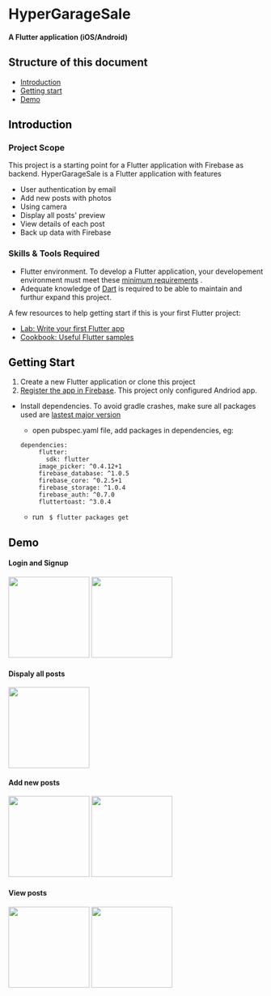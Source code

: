 # HyperGarageSale
#### A Flutter application (iOS/Android)
## Structure of this document

* [Introduction](#intro)
* [Getting start](#setup)
* [Demo](#demo)

## <a name="intro" style="color: #000;"> Introduction </a>

### Project Scope

This project is a starting point for a Flutter application with Firebase as backend. HyperGarageSale is a Flutter application with features
 
* User authentication by email
* Add new posts with photos 
* Using camera
* Display all posts' preview
* View details of each post
* Back up data with Firebase

### Skills & Tools Required

* Flutter environment. To develop a Flutter application, your developement environment must meet these [minimum requirements](https://flutter.dev/docs/get-started/install) .  
* Adequate knowledge of [Dart](https://www.dartlang.org/guides/language/language-tour) is required to be able to maintain and furthur expand this project.

A few resources to help getting start if this is your first Flutter project:

* [Lab: Write your first Flutter app](https://flutter.dev/docs/get-started/codelab)
* [Cookbook: Useful Flutter samples](https://flutter.dev/docs/cookbook)


## <a name="setup" style="color: #000;"> Getting Start </a>    

1. Create a new Flutter application or clone this project
2. [Register the app in Firebase](https://firebase.google.com/docs/flutter/setup). This project only configured Andriod app. 
-  Install dependencies. To avoid gradle crashes, make sure all packages used are [lastest major version](https://flutter.dev/docs/development/packages-and-plugins/androidx-compatibility)
	* open pubspec.yaml file, add packages in dependencies, eg: 

	 ``` 
	 dependencies:
		  flutter:
		    sdk: flutter
		  image_picker: ^0.4.12+1
		  firebase_database: ^1.0.5
		  firebase_core: ^0.2.5+1  
		  firebase_storage: ^1.0.4
		  firebase_auth: ^0.7.0
		  fluttertoast: ^3.0.4
	```
	* run ` $ flutter packages get`
			
## <a name="dem0" style="color: #000;"> Demo </a>

#### Login and Signup

<img src="https://user-images.githubusercontent.com/35616520/56709601-03d80000-66d7-11e9-84b7-44d5d7e75ac8.png" width="160"/>   <img src="https://user-images.githubusercontent.com/35616520/56709619-194d2a00-66d7-11e9-9d3e-26bc22afa765.png " width="160">

#### Dispaly all posts

<img src="https://user-images.githubusercontent.com/35616520/56709641-2e29bd80-66d7-11e9-83e7-b116f1965eb5.png" width="160">

#### Add new posts

<img src="https://user-images.githubusercontent.com/35616520/56710122-76e27600-66d9-11e9-85a2-6ee02d676518.png" width="160"> <img src="https://user-images.githubusercontent.com/35616520/56709662-44377e00-66d7-11e9-879d-f9d7ab9adf64.png" width="160">

#### View posts
<img src="https://user-images.githubusercontent.com/35616520/56709693-6cbf7800-66d7-11e9-8648-b5c4ed90d860.png" width="160"> <img src="https://user-images.githubusercontent.com/35616520/56710035-19e6c000-66d9-11e9-9855-ffefbb6448e1.png" width="160">

